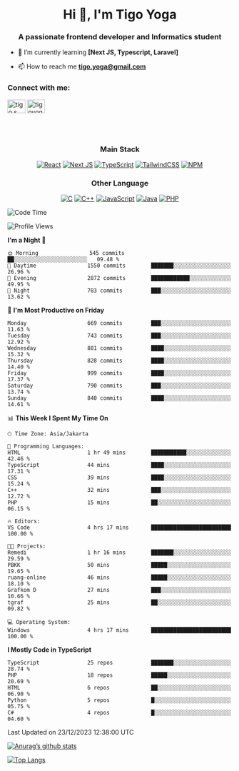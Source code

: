 <h1 align="center">Hi 👋, I'm Tigo Yoga</h1>
<h3 align="center">A passionate frontend developer and Informatics student</h3>

- 🌱 I’m currently learning **[Next JS, Typescript, Laravel]**

- 📫 How to reach me **tigo.yoga@gmail.com**

<h3 align="left">Connect with me:</h3>
<p align="left">
<a href="https://linkedin.com/in/tigo s yoga" target="blank"><img align="center" src="https://raw.githubusercontent.com/rahuldkjain/github-profile-readme-generator/master/src/images/icons/Social/linked-in-alt.svg" alt="tigo s yoga" height="30" width="40" /></a>
<a href="https://instagram.com/tigoyoga" target="blank"><img align="center" src="https://raw.githubusercontent.com/rahuldkjain/github-profile-readme-generator/master/src/images/icons/Social/instagram.svg" alt="tigoyoga" height="30" width="40" /></a>
</p>

<br/>
<br/>

<h3 align="center">Main Stack</h3>
<div align="center">
  
  <a href="">![React](https://img.shields.io/badge/react-%2320232a.svg?style=for-the-badge&logo=react&logoColor=%2361DAFB)</a>
  <a href="">![Next JS](https://img.shields.io/badge/Next-black?style=for-the-badge&logo=next.js&logoColor=white)</a>
   <a href="">![TypeScript](https://img.shields.io/badge/typescript-%23007ACC.svg?style=for-the-badge&logo=typescript&logoColor=white)</a>
  <a href="">![TailwindCSS](https://img.shields.io/badge/tailwindcss-%2338B2AC.svg?style=for-the-badge&logo=tailwind-css&logoColor=white)</a>
  <a href="">![NPM](https://img.shields.io/badge/NPM-%23000000.svg?style=for-the-badge&logo=npm&logoColor=white)</a>
</div>
<h3 align="center">Other Language</h3>
<div align="center">
  
  <a href="">![C](https://img.shields.io/badge/c-%2300599C.svg?style=for-the-badge&logo=c&logoColor=white)</a>
  <a href="">![C++](https://img.shields.io/badge/c++-%2300599C.svg?style=for-the-badge&logo=c%2B%2B&logoColor=white)</a>
  <a href="">![JavaScript](https://img.shields.io/badge/javascript-%23323330.svg?style=for-the-badge&logo=javascript&logoColor=%23F7DF1E)</a>
  <a href="">![Java](https://img.shields.io/badge/java-%23ED8B00.svg?style=for-the-badge&logo=java&logoColor=white)</a>
  <a href="">![PHP](https://img.shields.io/badge/php-%23777BB4.svg?style=for-the-badge&logo=php&logoColor=white)</a>
</div>

<!--START_SECTION:waka-->
![Code Time](http://img.shields.io/badge/Code%20Time-681%20hrs%2022%20mins-blue)

![Profile Views](http://img.shields.io/badge/Profile%20Views-0-blue)

**I'm a Night 🦉** 

```text
🌞 Morning                545 commits         ██░░░░░░░░░░░░░░░░░░░░░░░   09.48 % 
🌆 Daytime                1550 commits        ███████░░░░░░░░░░░░░░░░░░   26.96 % 
🌃 Evening                2872 commits        ████████████░░░░░░░░░░░░░   49.95 % 
🌙 Night                  783 commits         ███░░░░░░░░░░░░░░░░░░░░░░   13.62 % 
```
📅 **I'm Most Productive on Friday** 

```text
Monday                   669 commits         ███░░░░░░░░░░░░░░░░░░░░░░   11.63 % 
Tuesday                  743 commits         ███░░░░░░░░░░░░░░░░░░░░░░   12.92 % 
Wednesday                881 commits         ████░░░░░░░░░░░░░░░░░░░░░   15.32 % 
Thursday                 828 commits         ████░░░░░░░░░░░░░░░░░░░░░   14.40 % 
Friday                   999 commits         ████░░░░░░░░░░░░░░░░░░░░░   17.37 % 
Saturday                 790 commits         ███░░░░░░░░░░░░░░░░░░░░░░   13.74 % 
Sunday                   840 commits         ████░░░░░░░░░░░░░░░░░░░░░   14.61 % 
```


📊 **This Week I Spent My Time On** 

```text
🕑︎ Time Zone: Asia/Jakarta

💬 Programming Languages: 
HTML                     1 hr 49 mins        ███████████░░░░░░░░░░░░░░   42.46 % 
TypeScript               44 mins             ████░░░░░░░░░░░░░░░░░░░░░   17.31 % 
CSS                      39 mins             ████░░░░░░░░░░░░░░░░░░░░░   15.24 % 
C++                      32 mins             ███░░░░░░░░░░░░░░░░░░░░░░   12.72 % 
PHP                      15 mins             ██░░░░░░░░░░░░░░░░░░░░░░░   06.15 % 

🔥 Editors: 
VS Code                  4 hrs 17 mins       █████████████████████████   100.00 % 

🐱‍💻 Projects: 
Remedi                   1 hr 16 mins        ███████░░░░░░░░░░░░░░░░░░   29.59 % 
PBKK                     50 mins             █████░░░░░░░░░░░░░░░░░░░░   19.65 % 
ruang-online             46 mins             █████░░░░░░░░░░░░░░░░░░░░   18.10 % 
Grafkom D                27 mins             ███░░░░░░░░░░░░░░░░░░░░░░   10.66 % 
tgraf                    25 mins             ██░░░░░░░░░░░░░░░░░░░░░░░   09.82 % 

💻 Operating System: 
Windows                  4 hrs 17 mins       █████████████████████████   100.00 % 
```

**I Mostly Code in TypeScript** 

```text
TypeScript               25 repos            ███████░░░░░░░░░░░░░░░░░░   28.74 % 
PHP                      18 repos            █████░░░░░░░░░░░░░░░░░░░░   20.69 % 
HTML                     6 repos             ██░░░░░░░░░░░░░░░░░░░░░░░   06.90 % 
Python                   5 repos             █░░░░░░░░░░░░░░░░░░░░░░░░   05.75 % 
C#                       4 repos             █░░░░░░░░░░░░░░░░░░░░░░░░   04.60 % 
```




 Last Updated on 23/12/2023 12:38:00 UTC
<!--END_SECTION:waka-->

[![Anurag’s github stats](https://github-readme-stats.vercel.app/api?username=tigoyoga)](https://github.com/tigoyoga)

[![Top Langs](https://github-readme-stats.vercel.app/api/top-langs/?username=tigoyoga&layout=compact)](https://github.com/tigoyoga)
